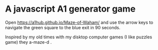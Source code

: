 # A javascript A1 generator game

Open https://a1hub.github.io/Maze-of-Waham/ and use the arrow keys to navigate the green square to the blue exit in 90 seconds.

Inspired by my old times with my disktop computer games (I like puzzles game) they a-maze-d .

